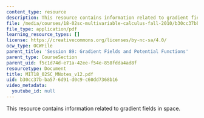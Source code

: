 ```yaml
---
content_type: resource
description: This resource contains information related to gradient fields in space.
file: /media/courses/18-02sc-multivariable-calculus-fall-2010/b30cc37bba576d91d0c9c60dd7368b16_MIT18_02SC_MNotes_v12.pdf
file_type: application/pdf
learning_resource_types: []
license: https://creativecommons.org/licenses/by-nc-sa/4.0/
ocw_type: OCWFile
parent_title: 'Session 89: Gradient Fields and Potential Functions'
parent_type: CourseSection
parent_uid: f5c1d74d-e71a-42ee-f54e-858fdda4ad8f
resourcetype: Document
title: MIT18_02SC_MNotes_v12.pdf
uid: b30cc37b-ba57-6d91-d0c9-c60dd7368b16
video_metadata:
  youtube_id: null
---
```

This resource contains information related to gradient fields in space.